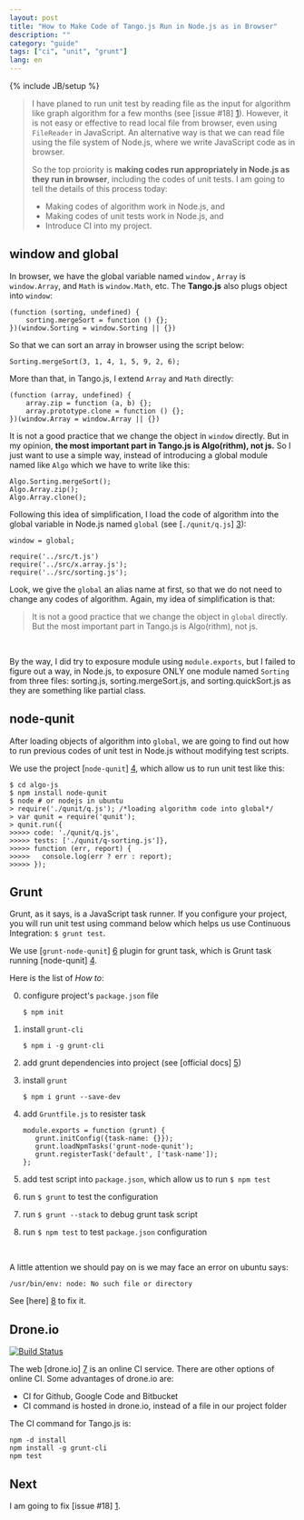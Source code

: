 ```yaml
---
layout: post
title: "How to Make Code of Tango.js Run in Node.js as in Browser"
description: ""
category: "guide"
tags: ["ci", "unit", "grunt"]
lang: en
---
```

{% include JB/setup %}

> I have planed to run unit test by reading file as the input for algorithm like graph algorithm for a few months (see [issue #18] [1]). However, it is not easy or effective to read local file from browser, even using `FileReader` in JavaScript. An alternative way is that we can read file  using the file system of Node.js, where we write JavaScript code as in browser.
>
> So the top proiority is __making codes run appropriately in Node.js as they run in browser__, including the codes of unit tests. I am going to tell the details of this process today:
>
> * Making codes of algorithm work in Node.js, and
> * Making codes of unit tests work in Node.js, and
> * Introduce CI into my project.

<!--more-->

<a name="pi">
</a>

## window and global
In browser, we have the global variable named `window` , `Array` is `window.Array`, and `Math` is `window.Math`, etc. The __Tango.js__ also plugs object into `window`:

    (function (sorting, undefined) {
        sorting.mergeSort = function () {};
    })(window.Sorting = window.Sorting || {})

So that we can sort an array in browser using the script below:

    Sorting.mergeSort(3, 1, 4, 1, 5, 9, 2, 6);

More than that, in Tango.js, I extend `Array` and `Math` directly:

    (function (array, undefined) {
        array.zip = function (a, b) {};
        array.prototype.clone = function () {};
    })(window.Array = window.Array || {})

It is not a good practice that we change the object in `window` directly. But in my opinion, __the most important part in Tango.js is Algo(rithm), not js.__ So I just want to use a simple way, instead of introducing a global module named like `Algo` which we have to write like this:

    Algo.Sorting.mergeSort();
    Algo.Array.zip();
    Algo.Array.clone();

Following this idea of simplification, I load the code of algorithm into the global variable in Node.js named `global` (see [`./qunit/q.js`] [3]):

    window = global;

    require('../src/t.js')
    require('../src/x.array.js');
    require('../src/sorting.js');

Look, we give the `global` an alias name at first, so that we do not need to change any codes of algorithm. Again, my idea of simplification is that:

> It is not a good practice that we change the object in `global` directly. But the most important part in Tango.js is Algo(rithm), not js.

<br />

By the way, I did try to exposure module using `module.exports`, but I failed to figure out a way, in Node.js, to exposure ONLY one module named `Sorting` from three files: sorting.js, sorting.mergeSort.js, and sorting.quickSort.js as they are something like partial class.

## node-qunit
After loading objects of algorithm into `global`, we are going to find out how to run previous codes of unit test in Node.js without modifying test scripts.

We use the project [`node-qunit`] [4], which allow us to run unit test like this:

    $ cd algo-js
    $ npm install node-qunit
    $ node # or nodejs in ubuntu
    > require('./qunit/q.js'); /*loading algorithm code into global*/
    > var qunit = require('qunit');
    > qunit.run({
    >>>>> code: './qunit/q.js',
    >>>>> tests: ['./qunit/q-sorting.js']},
    >>>>> function (err, report) {
    >>>>> 	console.log(err ? err : report);
    >>>>> });

## Grunt
Grunt, as it says, is a JavaScript task runner. If you configure your project, you will run unit test using command below which helps us use Continuous Integration:
`$ grunt test`.

We use [`grunt-node-qunit`] [6] plugin for grunt task, which is Grunt task running [node-qunit] [4].

Here is the list of _How to_:

0. configure project's `package.json` file

       $ npm init
0. install `grunt-cli`

       $ npm i -g grunt-cli
0. add grunt dependencies into project (see [official docs] [5])
0. install `grunt`

       $ npm i grunt --save-dev
0. add `Gruntfile.js` to resister task

       module.exports = function (grunt) {
          grunt.initConfig({task-name: {}});
          grunt.loadNpmTasks('grunt-node-qunit');
          grunt.registerTask('default', ['task-name']);
       };

0. add test script into `package.json`, which allow us to run `$ npm test`
0. run `$ grunt` to test the configuration
0. run `$ grunt --stack` to debug grunt task script
0. run `$ npm test` to test `package.json` configuration

<br />

A little attention we should pay on is we may face an error on ubuntu says:

	/usr/bin/env: node: No such file or directory

See [here] [8] to fix it.

## Drone.io
[![Build Status](https://drone.io/github.com/scozv/algo-js/status.png)](https://drone.io/github.com/scozv/algo-js/latest)

The web [drone.io] [7] is an online CI service. There are other options of online CI.
Some advantages of drone.io are:

* CI for Github, Google Code and Bitbucket
* CI command is hosted in drone.io, instead of a file in our project folder

The CI command for Tango.js is:

    npm -d install
    npm install -g grunt-cli
    npm test

## Next
I am going to fix [issue #18] [1].

<br />

[1]: https://github.com/scozv/algo-js/issues/18 "issue #18"
[2]: https://github.com/scozv/tango "Tango.js"
[3]: https://github.com/scozv/algo-js/blob/master/qunit/q.js "a file named q.js"
[4]: https://github.com/kof/node-qunit "node-qunit, Port of QUnit unit testing framework to nodejs"
[5]: http://gruntjs.com/getting-started#package.json "grunt configuration on package.json"
[6]: https://npmjs.org/package/grunt-node-qunit "Grunt task running node-qnuit"
[7]: https://drone.io/ "drone.io"
[8]: https://github.com/joyent/node/issues/3911 "issue #3911"
